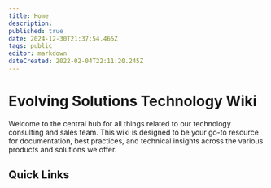 ```yaml
---
title: Home
description: 
published: true
date: 2024-12-30T21:37:54.465Z
tags: public
editor: markdown
dateCreated: 2022-02-04T22:11:20.245Z
---
```


# Evolving Solutions Technology Wiki

Welcome to the central hub for all things related to our technology consulting and sales team. This wiki is designed to be your go-to resource for documentation, best practices, and technical insights across the various products and solutions we offer.

## Quick Links
